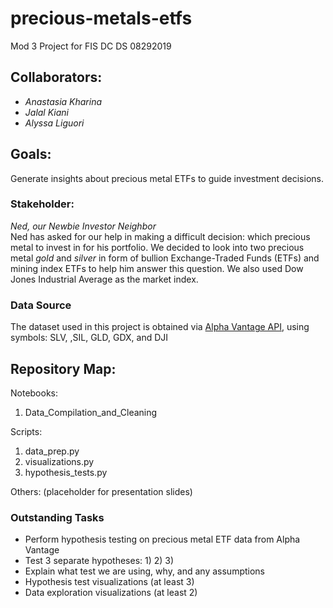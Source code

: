 # precious-metals-etfs
Mod 3 Project for FIS DC DS 08292019


## Collaborators:
- *Anastasia Kharina*
- *Jalal Kiani*
- *Alyssa Liguori*


## Goals:
Generate insights about precious metal ETFs to guide investment decisions.

### Stakeholder:
*Ned, our Newbie Investor Neighbor*  
Ned has asked for our help in making a difficult decision: which precious metal to invest in for his portfolio. We decided to look into two precious metal *gold* and *silver* in form of bullion Exchange-Traded Funds (ETFs) and mining index ETFs to help him answer this question.
We also used Dow Jones Industrial Average as the market index.  

### Data Source
The dataset used in this project is obtained via [Alpha Vantage API](https://www.alphavantage.co/documentation/), using symbols: SLV, ,SIL, GLD, GDX, and  DJI

## Repository Map:
Notebooks:
1. Data_Compilation_and_Cleaning

Scripts:
1. data_prep.py
2. visualizations.py
3. hypothesis_tests.py

Others:
(placeholder for presentation slides)

### Outstanding Tasks
- Perform hypothesis testing on precious metal ETF data from Alpha Vantage
- Test 3 separate hypotheses:
  1)
  2)
  3)
 - Explain what test we are using, why, and any assumptions
 - Hypothesis test visualizations (at least 3)
 - Data exploration visualizations (at least 2)
